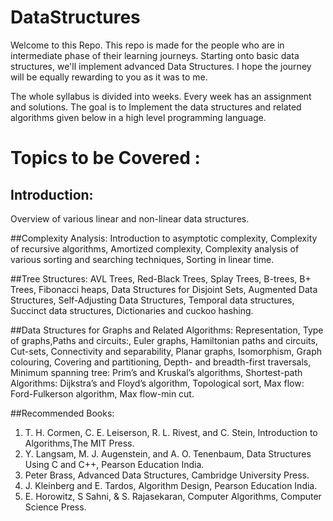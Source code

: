 # DataStructures

Welcome to this Repo. This repo is made for the people who are in intermediate phase of their learning journeys. Starting onto basic data structures, we'll implement advanced Data Structures. I hope the journey will be equally rewarding to you as it was to me.

The whole syllabus is divided into weeks. Every week has an assignment and solutions. The goal is to Implement the data structures and related algorithms given below in a high level programming language.

# Topics to be Covered :

## Introduction: 
Overview of various linear and non-linear data structures.

##Complexity Analysis: 
Introduction to asymptotic complexity, Complexity of recursive algorithms, Amortized complexity, Complexity analysis of various sorting and searching techniques, Sorting in linear time.

##Tree Structures: 
AVL Trees, Red-Black Trees, Splay Trees, B-trees, B+ Trees, Fibonacci heaps, Data Structures for Disjoint Sets, Augmented Data Structures, Self-Adjusting Data Structures, Temporal data structures, Succinct data structures, Dictionaries and cuckoo hashing.

##Data Structures for Graphs and Related Algorithms: 
Representation, Type of graphs,Paths and circuits:, Euler graphs, Hamiltonian paths and circuits, Cut-sets, Connectivity
and separability, Planar graphs, Isomorphism, Graph colouring, Covering and partitioning,
Depth- and breadth-first traversals, Minimum spanning tree: Prim’s and Kruskal’s
algorithms, Shortest-path Algorithms: Dijkstra’s and Floyd’s algorithm, Topological sort,
Max flow: Ford-Fulkerson algorithm, Max flow-min cut.

##Recommended Books:

1. T. H. Cormen, C. E. Leiserson, R. L. Rivest, and C. Stein, Introduction to Algorithms,The MIT Press.
2. Y. Langsam, M. J. Augenstein, and A. O. Tenenbaum, Data Structures Using C and C++, Pearson Education India.
3. Peter Brass, Advanced Data Structures, Cambridge University Press.
4. J. Kleinberg and E. Tardos, Algorithm Design, Pearson Education India.
5. E. Horowitz, S Sahni, & S. Rajasekaran, Computer Algorithms, Computer Science Press.
